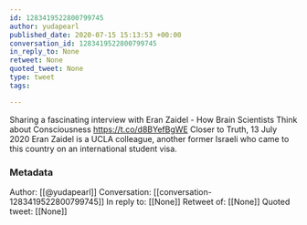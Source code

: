 ```yaml
---
id: 1283419522800799745
author: yudapearl
published_date: 2020-07-15 15:13:53 +00:00
conversation_id: 1283419522800799745
in_reply_to: None
retweet: None
quoted_tweet: None
type: tweet
tags:

---
```


Sharing a fascinating interview with Eran Zaidel - How Brain Scientists Think about Consciousness https://t.co/d8BYefBgWE
Closer to Truth, 13 July 2020
Eran Zaidel is a UCLA colleague, another former Israeli 
who came to this country on an international student visa.

### Metadata

Author: [[@yudapearl]]
Conversation: [[conversation-1283419522800799745]]
In reply to: [[None]]
Retweet of: [[None]]
Quoted tweet: [[None]]
